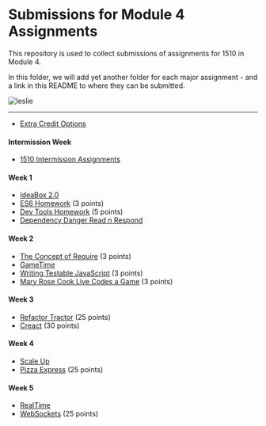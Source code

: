 # Submissions for Module 4 Assignments

This repository is used to collect submissions of assignments for 1510 in Module 4.

In this folder, we will add yet another folder for each major assignment - and a link in this README to where they can be submitted.

![leslie](https://ak-hdl.buzzfed.com/static/2013-12/enhanced/webdr02/9/21/enhanced-buzz-19197-1386641047-2.jpg)

-----

* [Extra Credit Options](extra-credit/)

#### Intermission Week

* [1510 Intermission Assignments](https://github.com/turingschool/intermission-assignments/issues?q=is%3Aopen+is%3Aissue+label%3A1510)

#### Week 1
* [IdeaBox 2.0](ideabox2.0/)
* [ES6 Homework](https://gist.github.com/rrgayhart/8435729452a3e3ad8cd3) (3 points)
* [Dev Tools Homework](dev-tools-homework) (5 points)
* [Dependency Danger Read n Respond](https://gist.github.com/rrgayhart/a3517e56174270c3c3e7)

#### Week 2
* [The Concept of Require](https://gist.github.com/rrgayhart/da45f67612399647eb3c) (3 points)
* [GameTime](gametime/)
* [Writing Testable JavaScript](https://gist.github.com/rrgayhart/e8b9eadbf9f30bec03df) (3 points)
* [Mary Rose Cook Live Codes a Game](https://gist.github.com/stevekinney/353182d7cd10fb4a5b27) (3 points)

#### Week 3
* [Refactor Tractor](https://gist.github.com/rrgayhart/5bf9b8e04b159892b97fb39528fc2e47) (25 points)
* [Creact](https://gist.github.com/rrgayhart/a838fe2bbd259da04f75) (30 points)

#### Week 4
* [Scale Up](scale-up/)
* [Pizza Express](https://gist.github.com/rrgayhart/521cd4277481c298a1ae) (25 points)

#### Week 5
* [RealTime](real-time) 
* [WebSockets](https://gist.github.com/stevekinney/2f3e8e5f7838ebf810854d413b329746) (25 points)
